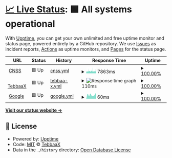 # [📈 Live Status](https://TebbaaX.github.io/DownTime-Score): <!--live status--> **🟩 All systems operational**


With [Upptime](https://upptime.js.org), you can get your own unlimited and free uptime monitor and status page, powered entirely by a GitHub repository. We use [Issues](https://github.com/TebbaaX/DownTime-Score/issues) as incident reports, [Actions](https://github.com/TebbaaX/DownTime-Score/actions) as uptime monitors, and [Pages](https://TebbaaX.github.io/DownTime-Score) for the status page.

<!--start: status pages-->
<!-- This summary is generated by Upptime (https://github.com/upptime/upptime) -->
<!-- Do not edit this manually, your changes will be overwritten -->
<!-- prettier-ignore -->
| URL | Status | History | Response Time | Uptime |
| --- | ------ | ------- | ------------- | ------ |
| <img alt="" src="https://favicons.githubusercontent.com/www.cnss.ma" height="13"> [CNSS](https://www.cnss.ma) | 🟩 Up | [cnss.yml](https://github.com/adnane-X-tebbaa/DownTime-Score/commits/HEAD/history/cnss.yml) | <details><summary><img alt="Response time graph" src="./graphs/cnss/response-time-week.png" height="20"> 7863ms</summary><br><a href="https://TebbaaX.github.io/DownTime-Score/history/cnss"><img alt="Response time 7863" src="https://img.shields.io/endpoint?url=https%3A%2F%2Fraw.githubusercontent.com%2Fadnane-X-tebbaa%2FDownTime-Score%2FHEAD%2Fapi%2Fcnss%2Fresponse-time.json"></a><br><a href="https://TebbaaX.github.io/DownTime-Score/history/cnss"><img alt="24-hour response time 7863" src="https://img.shields.io/endpoint?url=https%3A%2F%2Fraw.githubusercontent.com%2Fadnane-X-tebbaa%2FDownTime-Score%2FHEAD%2Fapi%2Fcnss%2Fresponse-time-day.json"></a><br><a href="https://TebbaaX.github.io/DownTime-Score/history/cnss"><img alt="7-day response time 7863" src="https://img.shields.io/endpoint?url=https%3A%2F%2Fraw.githubusercontent.com%2Fadnane-X-tebbaa%2FDownTime-Score%2FHEAD%2Fapi%2Fcnss%2Fresponse-time-week.json"></a><br><a href="https://TebbaaX.github.io/DownTime-Score/history/cnss"><img alt="30-day response time 7863" src="https://img.shields.io/endpoint?url=https%3A%2F%2Fraw.githubusercontent.com%2Fadnane-X-tebbaa%2FDownTime-Score%2FHEAD%2Fapi%2Fcnss%2Fresponse-time-month.json"></a><br><a href="https://TebbaaX.github.io/DownTime-Score/history/cnss"><img alt="1-year response time 7863" src="https://img.shields.io/endpoint?url=https%3A%2F%2Fraw.githubusercontent.com%2Fadnane-X-tebbaa%2FDownTime-Score%2FHEAD%2Fapi%2Fcnss%2Fresponse-time-year.json"></a></details> | <details><summary><a href="https://TebbaaX.github.io/DownTime-Score/history/cnss">100.00%</a></summary><a href="https://TebbaaX.github.io/DownTime-Score/history/cnss"><img alt="All-time uptime 100.00%" src="https://img.shields.io/endpoint?url=https%3A%2F%2Fraw.githubusercontent.com%2Fadnane-X-tebbaa%2FDownTime-Score%2FHEAD%2Fapi%2Fcnss%2Fuptime.json"></a><br><a href="https://TebbaaX.github.io/DownTime-Score/history/cnss"><img alt="24-hour uptime 100.00%" src="https://img.shields.io/endpoint?url=https%3A%2F%2Fraw.githubusercontent.com%2Fadnane-X-tebbaa%2FDownTime-Score%2FHEAD%2Fapi%2Fcnss%2Fuptime-day.json"></a><br><a href="https://TebbaaX.github.io/DownTime-Score/history/cnss"><img alt="7-day uptime 100.00%" src="https://img.shields.io/endpoint?url=https%3A%2F%2Fraw.githubusercontent.com%2Fadnane-X-tebbaa%2FDownTime-Score%2FHEAD%2Fapi%2Fcnss%2Fuptime-week.json"></a><br><a href="https://TebbaaX.github.io/DownTime-Score/history/cnss"><img alt="30-day uptime 100.00%" src="https://img.shields.io/endpoint?url=https%3A%2F%2Fraw.githubusercontent.com%2Fadnane-X-tebbaa%2FDownTime-Score%2FHEAD%2Fapi%2Fcnss%2Fuptime-month.json"></a><br><a href="https://TebbaaX.github.io/DownTime-Score/history/cnss"><img alt="1-year uptime 100.00%" src="https://img.shields.io/endpoint?url=https%3A%2F%2Fraw.githubusercontent.com%2Fadnane-X-tebbaa%2FDownTime-Score%2FHEAD%2Fapi%2Fcnss%2Fuptime-year.json"></a></details>
| <img alt="" src="https://favicons.githubusercontent.com/www.tebbaax.com" height="13"> [TebbaaX](https://www.TebbaaX.com) | 🟩 Up | [tebbaa-x.yml](https://github.com/adnane-X-tebbaa/DownTime-Score/commits/HEAD/history/tebbaa-x.yml) | <details><summary><img alt="Response time graph" src="./graphs/tebbaa-x/response-time-week.png" height="20"> 110ms</summary><br><a href="https://TebbaaX.github.io/DownTime-Score/history/tebbaa-x"><img alt="Response time 110" src="https://img.shields.io/endpoint?url=https%3A%2F%2Fraw.githubusercontent.com%2Fadnane-X-tebbaa%2FDownTime-Score%2FHEAD%2Fapi%2Ftebbaa-x%2Fresponse-time.json"></a><br><a href="https://TebbaaX.github.io/DownTime-Score/history/tebbaa-x"><img alt="24-hour response time 110" src="https://img.shields.io/endpoint?url=https%3A%2F%2Fraw.githubusercontent.com%2Fadnane-X-tebbaa%2FDownTime-Score%2FHEAD%2Fapi%2Ftebbaa-x%2Fresponse-time-day.json"></a><br><a href="https://TebbaaX.github.io/DownTime-Score/history/tebbaa-x"><img alt="7-day response time 110" src="https://img.shields.io/endpoint?url=https%3A%2F%2Fraw.githubusercontent.com%2Fadnane-X-tebbaa%2FDownTime-Score%2FHEAD%2Fapi%2Ftebbaa-x%2Fresponse-time-week.json"></a><br><a href="https://TebbaaX.github.io/DownTime-Score/history/tebbaa-x"><img alt="30-day response time 110" src="https://img.shields.io/endpoint?url=https%3A%2F%2Fraw.githubusercontent.com%2Fadnane-X-tebbaa%2FDownTime-Score%2FHEAD%2Fapi%2Ftebbaa-x%2Fresponse-time-month.json"></a><br><a href="https://TebbaaX.github.io/DownTime-Score/history/tebbaa-x"><img alt="1-year response time 110" src="https://img.shields.io/endpoint?url=https%3A%2F%2Fraw.githubusercontent.com%2Fadnane-X-tebbaa%2FDownTime-Score%2FHEAD%2Fapi%2Ftebbaa-x%2Fresponse-time-year.json"></a></details> | <details><summary><a href="https://TebbaaX.github.io/DownTime-Score/history/tebbaa-x">100.00%</a></summary><a href="https://TebbaaX.github.io/DownTime-Score/history/tebbaa-x"><img alt="All-time uptime 100.00%" src="https://img.shields.io/endpoint?url=https%3A%2F%2Fraw.githubusercontent.com%2Fadnane-X-tebbaa%2FDownTime-Score%2FHEAD%2Fapi%2Ftebbaa-x%2Fuptime.json"></a><br><a href="https://TebbaaX.github.io/DownTime-Score/history/tebbaa-x"><img alt="24-hour uptime 100.00%" src="https://img.shields.io/endpoint?url=https%3A%2F%2Fraw.githubusercontent.com%2Fadnane-X-tebbaa%2FDownTime-Score%2FHEAD%2Fapi%2Ftebbaa-x%2Fuptime-day.json"></a><br><a href="https://TebbaaX.github.io/DownTime-Score/history/tebbaa-x"><img alt="7-day uptime 100.00%" src="https://img.shields.io/endpoint?url=https%3A%2F%2Fraw.githubusercontent.com%2Fadnane-X-tebbaa%2FDownTime-Score%2FHEAD%2Fapi%2Ftebbaa-x%2Fuptime-week.json"></a><br><a href="https://TebbaaX.github.io/DownTime-Score/history/tebbaa-x"><img alt="30-day uptime 100.00%" src="https://img.shields.io/endpoint?url=https%3A%2F%2Fraw.githubusercontent.com%2Fadnane-X-tebbaa%2FDownTime-Score%2FHEAD%2Fapi%2Ftebbaa-x%2Fuptime-month.json"></a><br><a href="https://TebbaaX.github.io/DownTime-Score/history/tebbaa-x"><img alt="1-year uptime 100.00%" src="https://img.shields.io/endpoint?url=https%3A%2F%2Fraw.githubusercontent.com%2Fadnane-X-tebbaa%2FDownTime-Score%2FHEAD%2Fapi%2Ftebbaa-x%2Fuptime-year.json"></a></details>
| <img alt="" src="https://favicons.githubusercontent.com/www.google.com" height="13"> [Google](https://www.google.com) | 🟩 Up | [google.yml](https://github.com/adnane-X-tebbaa/DownTime-Score/commits/HEAD/history/google.yml) | <details><summary><img alt="Response time graph" src="./graphs/google/response-time-week.png" height="20"> 60ms</summary><br><a href="https://TebbaaX.github.io/DownTime-Score/history/google"><img alt="Response time 60" src="https://img.shields.io/endpoint?url=https%3A%2F%2Fraw.githubusercontent.com%2Fadnane-X-tebbaa%2FDownTime-Score%2FHEAD%2Fapi%2Fgoogle%2Fresponse-time.json"></a><br><a href="https://TebbaaX.github.io/DownTime-Score/history/google"><img alt="24-hour response time 60" src="https://img.shields.io/endpoint?url=https%3A%2F%2Fraw.githubusercontent.com%2Fadnane-X-tebbaa%2FDownTime-Score%2FHEAD%2Fapi%2Fgoogle%2Fresponse-time-day.json"></a><br><a href="https://TebbaaX.github.io/DownTime-Score/history/google"><img alt="7-day response time 60" src="https://img.shields.io/endpoint?url=https%3A%2F%2Fraw.githubusercontent.com%2Fadnane-X-tebbaa%2FDownTime-Score%2FHEAD%2Fapi%2Fgoogle%2Fresponse-time-week.json"></a><br><a href="https://TebbaaX.github.io/DownTime-Score/history/google"><img alt="30-day response time 60" src="https://img.shields.io/endpoint?url=https%3A%2F%2Fraw.githubusercontent.com%2Fadnane-X-tebbaa%2FDownTime-Score%2FHEAD%2Fapi%2Fgoogle%2Fresponse-time-month.json"></a><br><a href="https://TebbaaX.github.io/DownTime-Score/history/google"><img alt="1-year response time 60" src="https://img.shields.io/endpoint?url=https%3A%2F%2Fraw.githubusercontent.com%2Fadnane-X-tebbaa%2FDownTime-Score%2FHEAD%2Fapi%2Fgoogle%2Fresponse-time-year.json"></a></details> | <details><summary><a href="https://TebbaaX.github.io/DownTime-Score/history/google">100.00%</a></summary><a href="https://TebbaaX.github.io/DownTime-Score/history/google"><img alt="All-time uptime 100.00%" src="https://img.shields.io/endpoint?url=https%3A%2F%2Fraw.githubusercontent.com%2Fadnane-X-tebbaa%2FDownTime-Score%2FHEAD%2Fapi%2Fgoogle%2Fuptime.json"></a><br><a href="https://TebbaaX.github.io/DownTime-Score/history/google"><img alt="24-hour uptime 100.00%" src="https://img.shields.io/endpoint?url=https%3A%2F%2Fraw.githubusercontent.com%2Fadnane-X-tebbaa%2FDownTime-Score%2FHEAD%2Fapi%2Fgoogle%2Fuptime-day.json"></a><br><a href="https://TebbaaX.github.io/DownTime-Score/history/google"><img alt="7-day uptime 100.00%" src="https://img.shields.io/endpoint?url=https%3A%2F%2Fraw.githubusercontent.com%2Fadnane-X-tebbaa%2FDownTime-Score%2FHEAD%2Fapi%2Fgoogle%2Fuptime-week.json"></a><br><a href="https://TebbaaX.github.io/DownTime-Score/history/google"><img alt="30-day uptime 100.00%" src="https://img.shields.io/endpoint?url=https%3A%2F%2Fraw.githubusercontent.com%2Fadnane-X-tebbaa%2FDownTime-Score%2FHEAD%2Fapi%2Fgoogle%2Fuptime-month.json"></a><br><a href="https://TebbaaX.github.io/DownTime-Score/history/google"><img alt="1-year uptime 100.00%" src="https://img.shields.io/endpoint?url=https%3A%2F%2Fraw.githubusercontent.com%2Fadnane-X-tebbaa%2FDownTime-Score%2FHEAD%2Fapi%2Fgoogle%2Fuptime-year.json"></a></details>

<!--end: status pages-->

[**Visit our status website →**](https://TebbaaX.github.io/DownTime-Score)

## 📄 License

- Powered by: [Upptime](https://github.com/upptime/upptime)
- Code: [MIT](./LICENSE) © [TebbaaX](https://TebbaaX.github.io/DownTime-Score)
- Data in the `./history` directory: [Open Database License](https://opendatacommons.org/licenses/odbl/1-0/)
